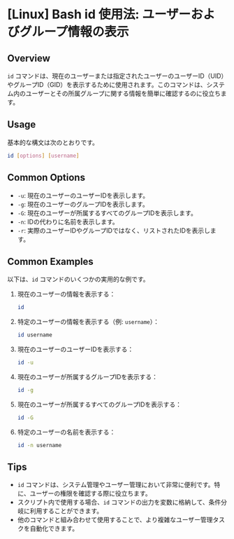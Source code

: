 # [Linux] Bash id 使用法: ユーザーおよびグループ情報の表示

## Overview
`id` コマンドは、現在のユーザーまたは指定されたユーザーのユーザーID（UID）やグループID（GID）を表示するために使用されます。このコマンドは、システム内のユーザーとその所属グループに関する情報を簡単に確認するのに役立ちます。

## Usage
基本的な構文は次のとおりです。

```bash
id [options] [username]
```

## Common Options
- `-u`: 現在のユーザーのユーザーIDを表示します。
- `-g`: 現在のユーザーのグループIDを表示します。
- `-G`: 現在のユーザーが所属するすべてのグループIDを表示します。
- `-n`: IDの代わりに名前を表示します。
- `-r`: 実際のユーザーIDやグループIDではなく、リストされたIDを表示します。

## Common Examples
以下は、`id` コマンドのいくつかの実用的な例です。

1. 現在のユーザーの情報を表示する：
   ```bash
   id
   ```

2. 特定のユーザーの情報を表示する（例: `username`）：
   ```bash
   id username
   ```

3. 現在のユーザーのユーザーIDを表示する：
   ```bash
   id -u
   ```

4. 現在のユーザーが所属するグループIDを表示する：
   ```bash
   id -g
   ```

5. 現在のユーザーが所属するすべてのグループIDを表示する：
   ```bash
   id -G
   ```

6. 特定のユーザーの名前を表示する：
   ```bash
   id -n username
   ```

## Tips
- `id` コマンドは、システム管理やユーザー管理において非常に便利です。特に、ユーザーの権限を確認する際に役立ちます。
- スクリプト内で使用する場合、`id` コマンドの出力を変数に格納して、条件分岐に利用することができます。
- 他のコマンドと組み合わせて使用することで、より複雑なユーザー管理タスクを自動化できます。